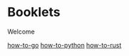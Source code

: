 # Booklets

Welcome

[how-to-go](/how-to-go/)
[how-to-python](/how-to-python/)
[how-to-rust](/how-to-rust/)